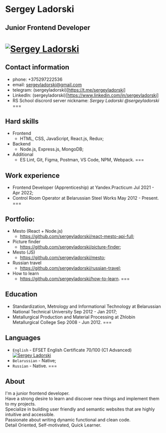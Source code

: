 # Sergey Ladorski
## Junior Frontend Developer
[![Sergey Ladorski](https://avatars.githubusercontent.com/u/87638252?v=4)](https://github.com/sergeyladorski)
===

## Contact information
- phone:  +375297222536
- email:    sergeyladorski@gmail.com
- telegram: (sergeyladorski)[https://t.me/sergeyladorski]
- LinkedIn: (sergeyladorski)[https://www.linkedin.com/in/sergeyladorski]
- RS School discrord server nickname: *Sergey Ladorski @sergeyladorski*
===

## Hard skills
* Frontend
    - HTML, CSS, JavaScript, React.js, Redux;
* Backend
    - Node.js, Express.js, MongoDB;
* Additional
    - ES Lint, Git, Figma, Postman, VS Code, NPM, Webpack.
===

## Work experience
* Frontend Developer (Apprenticeship)
    at Yandex.Practicum
    Jul 2021 - Apr 2022;
* Control Room Operator
    at Belarussian Steel Works
    May 2012 - Present.
===

## Portfolio:
* Mesto (React + Node.js)
    - https://github.com/sergeyladorski/react-mesto-api-full;
* Picture finder
    - https://github.com/sergeyladorski/picture-finder;
* Mesto (JS)
    - https://github.com/sergeyladorski/mesto;
* Russian travel
    - https://github.com/sergeyladorski/russian-travel;
* How to learn
    - https://github.com/sergeyladorski/how-to-learn.
===

## Education
* Standardization, Metrology and Informational Technology
    at Belarussian National Technical University
    Sep 2012 - Jan 2017;
* Metallurgical Production and Material Processing
    at Zhlobin Metallurgical College
    Sep 2008 - Jun 2012.
===

## Languages
* `English` - EFSET English Certificate 70/100 (C1 Advanced)
[![Sergey Ladorski](https://www.efset.org/cert/bn49LC)](https://www.efset.org/cert/bn49LC)
* `Belarussian` - Native;
* `Russian` - Native.
===

## About
I'm a junior frontend developer.  
Have a strong desire to learn and discover new things and implement them to my projects.  
Specialize in building user friendly and semantic websites that are highly intuitive and accessible.  
Passionate about writing  dynamic functional and clean code.  
Detail Oriented, Self-motivated, Quick Learner.